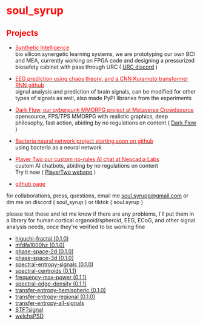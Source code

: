 # <span style="color:red">soul_syrup</span>

## <span style="color:red">Projects</span>

- [<span style="color:red">Synthetic Intelligence</span>](https://github.com/Unlimited-Research-Cooperative/Human-Brain-Rat)  
  bio silicon synergetic learning systems, we are prototyping our own BCI and MEA, currently working on FPGA code and designing a pressurized biosafety cabinet with pass through
  URC ( [URC discord](https://discord.gg/rnurSVdwTr) )
  
- [<span style="color:red">EEG prediction using chaos theory, and a CNN Kuramoto transformer RNN github</span>](https://github.com/Metaverse-Crowdsource/EEG-tES-Chaos-Neural-Net)  
  signal analysis and prediction of brain signals, can be modified for other types of signals as well, also made PyPI libraries from the experiments
  
- [<span style="color:red">Dark Flow, our cyberpunk MMORPG project at Metaverse Crowdsource</span>](https://discord.gg/HBHGvDxDmt)  
  opensource, FPS/TPS MMORPG with realistic graphics, deep philosophy, fast action, abiding by no regulations on content
  ( [Dark Flow ](https://mvcs.one) )

- [<span style="color:red">Bacteria neural network project starting soon on github</span>](https://github.com/Metaverse-Crowdsource/Bacteria-Neural-Network)  
  using bacteria as a neural network
  
- [<span style="color:red">Player Two our custom no-rules AI chat at Neocadia Labs</span>](https://discord.gg/r2qUZMkGCB)  
  custom AI chatbots, abiding by no regulations on content  
  Try it now ( [PlayerTwo webapp](https://app.playertwo.ai/#/) )

- [<span style="color:red">github page</span>](https://soulsyrup.github.io/)

 

for collaborations, press, questions, email me soul.syrupp@gmail.com or dm me on discord ( soul_syrup ) or tiktok ( soul.syrup )

please test these and let me know if there are any problems, I'll put them in a library for human cortical organoid/spheroid, EEG, ECoG, and other signal analysis needs, once they're verified to be working fine

- [higuchi-fractal (0.1.0)](https://pypi.org/project/higuchi-fractal/0.1.0/)
- [mfdfa1000hz (0.1.0)](https://pypi.org/project/mfdfa1000hz/0.1.0/)
- [phase-space-2d (0.1.0)](https://pypi.org/project/phase-space-2d/0.1.0/)
- [phase-space-3d (0.1.0)](https://pypi.org/project/phase-space-3d/0.1.0/)
- [spectral-entropy-signals (0.1.0)](https://pypi.org/project/spectral-entropy-signals/0.1.0/)
- [spectral-centroids (0.1.1)](https://pypi.org/project/spectral-centroids/0.1.1/)
- [frequency-max-power (0.1.1)](https://pypi.org/project/frequency-max-power/0.1.1/)
- [spectral-edge-density (0.1.1)](https://pypi.org/project/spectral-edge-density/0.1.1/)
- [transfer-entropy-hemispheric (0.1.0)](https://pypi.org/project/transfer-entropy-hemispheric/0.1.0/)
- [transfer-entropy-regional (0.1.0)](https://pypi.org/project/transfer-entropy-regional/0.1.0/)
- [transfer-entropy-all-signals](https://pypi.org/project/transfer-entropy-all-signals/)
- [STFTsignal](https://pypi.org/project/STFTsignal/)
- [welchsPSD](https://pypi.org/project/welchsPSD/)


